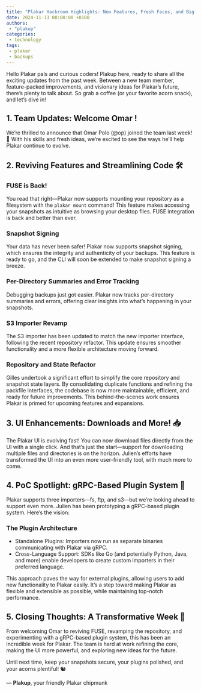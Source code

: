 ```yaml
---
title: "Plakar Hackroom Highlights: New Features, Fresh Faces, and Big Ideas 🐿️"
date: 2024-11-13 00:00:00 +0100
authors:
 - "plakup"
categories:
 - technology
tags:
 - plakar
 - backups
---
```


Hello Plakar pals and curious coders! Plakup here, ready to share all the exciting updates from the past week. Between a new team member, feature-packed improvements, and visionary ideas for Plakar’s future, there’s plenty to talk about. So grab a coffee (or your favorite acorn snack), and let’s dive in!

## 1. Team Updates: Welcome Omar !
We’re thrilled to announce that Omar Polo (@op) joined the team last week! 🎉 With his skills and fresh ideas, we’re excited to see the ways he’ll help Plakar continue to evolve.

## 2. Reviving Features and Streamlining Code 🛠️

### FUSE is Back!
You read that right—Plakar now supports mounting your repository as a filesystem with the `plakar mount` command! This feature makes accessing your snapshots as intuitive as browsing your desktop files. FUSE integration is back and better than ever.

### Snapshot Signing
Your data has never been safer! Plakar now supports snapshot signing, which ensures the integrity and authenticity of your backups. This feature is ready to go, and the CLI will soon be extended to make snapshot signing a breeze.

### Per-Directory Summaries and Error Tracking
Debugging backups just got easier. Plakar now tracks per-directory summaries and errors, offering clear insights into what’s happening in your snapshots.

### S3 Importer Revamp
The S3 importer has been updated to match the new importer interface, following the recent repository refactor. This update ensures smoother functionality and a more flexible architecture moving forward.

### Repository and State Refactor
Gilles undertook a significant effort to simplify the core repository and snapshot state layers. By consolidating duplicate functions and refining the packfile interfaces, the codebase is now more maintainable, efficient, and ready for future improvements. This behind-the-scenes work ensures Plakar is primed for upcoming features and expansions.


## 3. UI Enhancements: Downloads and More! 📥
The Plakar UI is evolving fast! You can now download files directly from the UI with a single click. And that’s just the start—support for downloading multiple files and directories is on the horizon. Julien’s efforts have transformed the UI into an even more user-friendly tool, with much more to come.

## 4. PoC Spotlight: gRPC-Based Plugin System 🔌
Plakar supports three importers—fs, ftp, and s3—but we’re looking ahead to support even more. Julien has been prototyping a gRPC-based plugin system. Here’s the vision:

### The Plugin Architecture
- Standalone Plugins: Importers now run as separate binaries communicating with Plakar via gRPC.
- Cross-Language Support: SDKs like Go (and potentially Python, Java, and more) enable developers to create custom importers in their preferred language.

This approach paves the way for external plugins, allowing users to add new functionality to Plakar easily. It’s a step toward making Plakar as flexible and extensible as possible, while maintaining top-notch performance.

## 5. Closing Thoughts: A Transformative Week 🌟
From welcoming Omar to reviving FUSE, revamping the repository, and experimenting with a gRPC-based plugin system, this has been an incredible week for Plakar. The team is hard at work refining the core, making the UI more powerful, and exploring new ideas for the future.

Until next time, keep your snapshots secure, your plugins polished, and your acorns plentiful! 🐿️

— **Plakup**, your friendly Plakar chipmunk